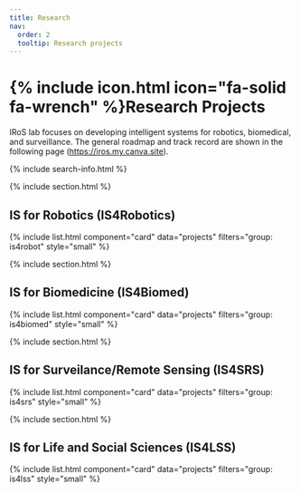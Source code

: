 ```yaml
---
title: Research
nav:
  order: 2
  tooltip: Research projects
---
```


# {% include icon.html icon="fa-solid fa-wrench" %}Research Projects

IRoS lab focuses on developing intelligent systems for robotics, biomedical, and surveillance. The general roadmap and track record are shown in the following page (https://iros.my.canva.site).

<!-- {% include tags.html tags="publication, resource, website" %} -->

{% include search-info.html %}

{% include section.html %}

## IS for Robotics (IS4Robotics)

[//]: # (![Alt text]&#40;https://iros.cs.ui.ac.id/images/robotic_roadmap.png&#41;)

{% include list.html component="card" data="projects" filters="group: is4robot" style="small"  %}

{% include section.html %}

## IS for Biomedicine (IS4Biomed)

[//]: # (![Alt text]&#40;https://iros.cs.ui.ac.id/images/medical_roadmap.png&#41;)

{% include list.html component="card" data="projects" filters="group: is4biomed" style="small" %}

{% include section.html %}

## IS for Surveilance/Remote Sensing (IS4SRS)

[//]: # (![Alt text]&#40;https://iros.cs.ui.ac.id/images/surveillance_roadmap.png&#41;)

{% include list.html component="card" data="projects" filters="group: is4srs" style="small" %}

{% include section.html %}

## IS for Life and Social Sciences (IS4LSS)

{% include list.html component="card" data="projects" filters="group: is4lss" style="small" %}
